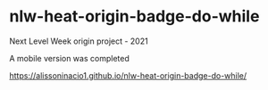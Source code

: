 # nlw-heat-origin-badge-do-while
Next Level Week origin project - 2021

<p> A mobile version was completed </p>


https://alissoninacio1.github.io/nlw-heat-origin-badge-do-while/
